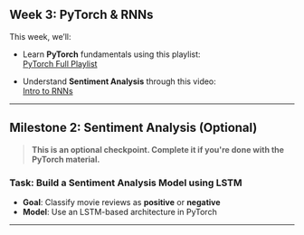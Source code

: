 ## Week 3: PyTorch & RNNs

This week, we’ll:

- Learn **PyTorch** fundamentals using this playlist:  
  [PyTorch Full Playlist](https://youtube.com/playlist?list=PLKnIA16_Rmvboy8bmDCjwNHgTaYH2puK7&si=USQyK4dA3CY-tUsZ)

- Understand **Sentiment Analysis** through this video:  
  [Intro to RNNs](https://youtu.be/iE9jhhIgLN8?si=DGk6wz3KMXnSVTd-)

---

## Milestone 2: Sentiment Analysis (Optional)

> **This is an optional checkpoint. Complete it if you're done with the PyTorch material.**

### Task: Build a Sentiment Analysis Model using LSTM  
- **Goal**: Classify movie reviews as **positive** or **negative**
- **Model**: Use an LSTM-based architecture in PyTorch

---

